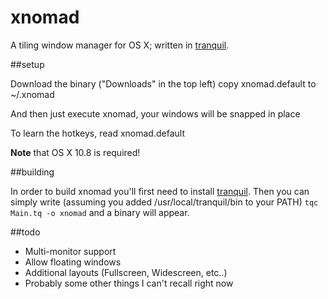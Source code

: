 xnomad
======

A tiling window manager for OS X; written in [tranquil](https://github.com/fjolnir/tranquil).

##setup

Download the binary ("Downloads" in the top left)
copy xnomad.default to ~/.xnomad

And then just execute xnomad, your windows will be snapped in place

To learn the hotkeys, read xnomad.default

**Note** that OS X 10.8 is required!

##building

In order to build xnomad you'll first need to install [tranquil](https://github.com/fjolnir/tranquil). Then you can simply write (assuming you added /usr/local/tranquil/bin to your PATH) `tqc Main.tq -o xnomad` and a binary will appear.

##todo

* Multi-monitor support
* Allow floating windows
* Additional layouts (Fullscreen, Widescreen, etc..)
* Probably some other things I can't recall right now